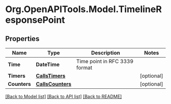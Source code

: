 
# Org.OpenAPITools.Model.TimelineResponsePoint

## Properties

Name | Type | Description | Notes
------------ | ------------- | ------------- | -------------
**Time** | **DateTime** | Time point in RFC 3339 format | 
**Timers** | [**CallsTimers**](CallsTimers.md) |  | [optional] 
**Counters** | [**CallsCounters**](CallsCounters.md) |  | [optional] 

[[Back to Model list]](../README.md#documentation-for-models)
[[Back to API list]](../README.md#documentation-for-api-endpoints)
[[Back to README]](../README.md)

